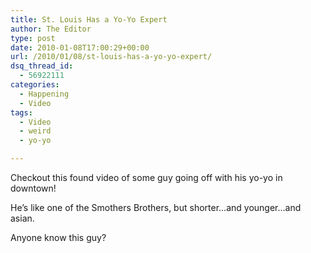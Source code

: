 ```yaml
---
title: St. Louis Has a Yo-Yo Expert
author: The Editor
type: post
date: 2010-01-08T17:00:29+00:00
url: /2010/01/08/st-louis-has-a-yo-yo-expert/
dsq_thread_id:
  - 56922111
categories:
  - Happening
  - Video
tags:
  - Video
  - weird
  - yo-yo

---
```

Checkout this found video of some guy going off with his yo-yo in downtown!
  


He&#8217;s like one of the Smothers Brothers, but shorter&#8230;and younger&#8230;and asian.

Anyone know this guy?